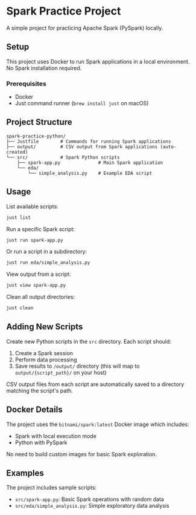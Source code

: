 # Spark Practice Project

A simple project for practicing Apache Spark (PySpark) locally.

## Setup

This project uses Docker to run Spark applications in a local environment. No Spark installation required.

### Prerequisites

- Docker
- Just command runner (`brew install just` on macOS)

## Project Structure

```
spark-practice-python/
├── Justfile        # Commands for running Spark applications
├── output/         # CSV output from Spark applications (auto-created)
└── src/            # Spark Python scripts
    ├── spark-app.py              # Main Spark application
    └── eda/
        └── simple_analysis.py    # Example EDA script
```

## Usage

List available scripts:
```bash
just list
```

Run a specific Spark script:
```bash
just run spark-app.py
```

Or run a script in a subdirectory:
```bash
just run eda/simple_analysis.py
```

View output from a script:
```bash
just view spark-app.py
```

Clean all output directories:
```bash
just clean
```

## Adding New Scripts

Create new Python scripts in the `src` directory. Each script should:

1. Create a Spark session
2. Perform data processing
3. Save results to `/output/` directory (this will map to `output/{script_path}/` on your host)

CSV output files from each script are automatically saved to a directory matching the script's path.

## Docker Details

The project uses the `bitnami/spark:latest` Docker image which includes:
- Spark with local execution mode
- Python with PySpark

No need to build custom images for basic Spark exploration.

## Examples

The project includes sample scripts:
- `src/spark-app.py`: Basic Spark operations with random data
- `src/eda/simple_analysis.py`: Simple exploratory data analysis